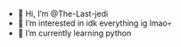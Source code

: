 - 👋 Hi, I’m @The-Last-jedi
- 👀 I’m interested in idk everything ig lmao💀
- 🌱 I’m currently learning python

<!---
The-Last-jedi/The-Last-jedi is a ✨ special ✨ repository because its `README.md` (this file) appears on your GitHub profile.
You can click the Preview link to take a look at your changes.
--->
